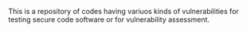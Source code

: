 This is a repository of codes having variuos kinds of vulnerabilities for testing secure code software or for vulnerability assessment.
